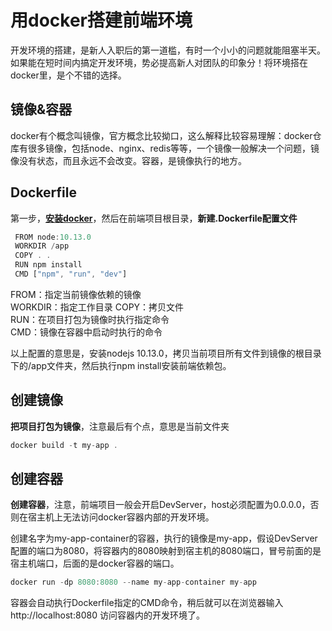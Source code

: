 # 用docker搭建前端环境

开发环境的搭建，是新人入职后的第一道槛，有时一个小小的问题就能阻塞半天。如果能在短时间内搞定开发环境，势必提高新人对团队的印象分！将环境搭在docker里，是个不错的选择。

## 镜像&容器
docker有个概念叫镜像，官方概念比较拗口，这么解释比较容易理解：docker仓库有很多镜像，包括node、nginx、redis等等，一个镜像一般解决一个问题，镜像没有状态，而且永远不会改变。容器，是镜像执行的地方。

## Dockerfile
第一步，**[安装docker](https://docs.docker.com/get-docker/)**，然后在前端项目根目录，**新建.Dockerfile配置文件**
```js
 FROM node:10.13.0
 WORKDIR /app
 COPY . .
 RUN npm install
 CMD ["npm", "run", "dev"]
```
FROM：指定当前镜像依赖的镜像  
WORKDIR：指定工作目录
COPY：拷贝文件  
RUN：在项目打包为镜像时执行指定命令  
CMD：镜像在容器中启动时执行的命令 

以上配置的意思是，安装nodejs 10.13.0，拷贝当前项目所有文件到镜像的根目录下的/app文件夹，然后执行npm install安装前端依赖包。

## 创建镜像
**把项目打包为镜像**，注意最后有个点，意思是当前文件夹
```js
docker build -t my-app .
```

## 创建容器
**创建容器**，注意，前端项目一般会开启DevServer，host必须配置为0.0.0.0，否则在宿主机上无法访问docker容器内部的开发环境。

创建名字为my-app-container的容器，执行的镜像是my-app，假设DevServer配置的端口为8080，将容器内的8080映射到宿主机的8080端口，冒号前面的是宿主机端口，后面的是docker容器的端口。
```js
docker run -dp 8080:8080 --name my-app-container my-app
```
容器会自动执行Dockerfile指定的CMD命令，稍后就可以在浏览器输入http://localhost:8080 访问容器内的开发环境了。

